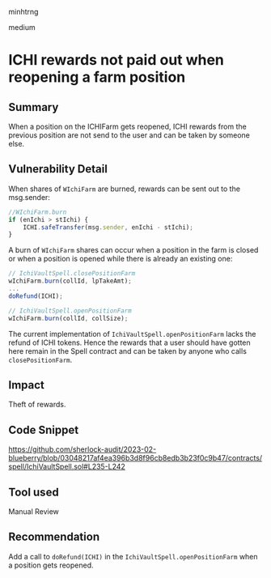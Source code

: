 minhtrng

medium

# ICHI rewards not paid out when reopening a farm position

## Summary

When a position on the ICHIFarm gets reopened, ICHI rewards from the previous position are not send to the user and can be taken by someone else.

## Vulnerability Detail

When shares of `WIchiFarm` are burned, rewards can be sent out to the msg.sender:

```js
//WIchiFarm.burn
if (enIchi > stIchi) {
    ICHI.safeTransfer(msg.sender, enIchi - stIchi);
}
```

A burn of `WIchiFarm` shares can occur when a position in the farm is closed or when a position is opened while there is already an existing one:

```js
// IchiVaultSpell.closePositionFarm
wIchiFarm.burn(collId, lpTakeAmt);
...
doRefund(ICHI);

// IchiVaultSpell.openPositionFarm
wIchiFarm.burn(collId, collSize);
```

The current implementation of `IchiVaultSpell.openPositionFarm` lacks the refund of ICHI tokens. Hence the rewards that a user should have gotten here remain in the Spell contract and can be taken by anyone who calls `closePositionFarm`.

## Impact

Theft of rewards.

## Code Snippet

https://github.com/sherlock-audit/2023-02-blueberry/blob/03048217af4ea396b3d8f96cb8edb3b23f0c9b47/contracts/spell/IchiVaultSpell.sol#L235-L242

## Tool used

Manual Review

## Recommendation
Add a call to `doRefund(ICHI)` in the `IchiVaultSpell.openPositionFarm` when a position gets reopened.